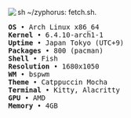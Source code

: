 
sh
~/zyphorus: fetch.sh.                                 <img align="left" src="https://github.com/ashtrath.png">

<samp>
  <b>OS</b>         • Arch Linux x86_64<br>
  <b>Kernel</b>     • 6.4.10-arch1-1<br>
  <b>Uptime</b>     • Japan Tokyo (UTC+9)<br>
  <b>Packages</b>   • 800 (pacman)<br>
  <b>Shell</b>      • Fish<br>
  <b>Resolution</b> • 1680x1050<br>
  <b>WM</b>         • bspwm<br>
  <b>Theme</b>      • Catppuccin Mocha<br>
  <b>Terminal</b>   • Kitty, Alacritty<br>
  <b>GPU</b>        • AMD<br>
  <b>Memory</b>     • 4GB<br>
</samp>